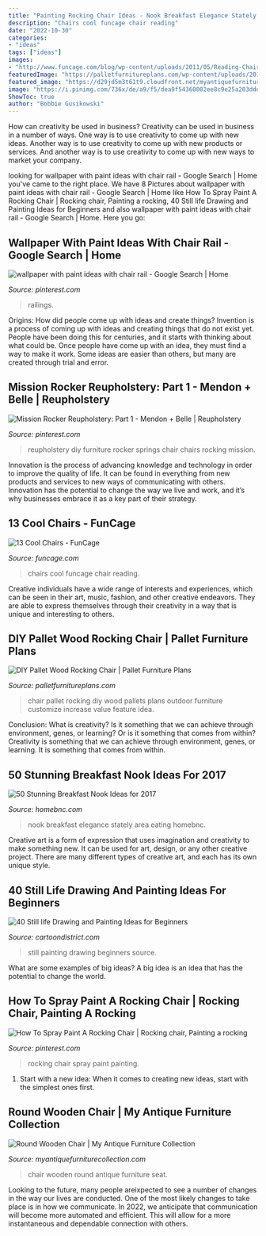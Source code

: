```yaml
---
title: "Painting Rocking Chair Ideas - Nook Breakfast Elegance Stately Area Eating Homebnc"
description: "Chairs cool funcage chair reading"
date: "2022-10-30"
categories:
- "ideas"
tags: ["ideas"]
images:
- "http://www.funcage.com/blog/wp-content/uploads/2011/05/Reading-Chair.jpg"
featuredImage: "https://palletfurnitureplans.com/wp-content/uploads/2014/02/pallet-chair-4.jpg"
featured_image: "https://d29jd5m3t61t9.cloudfront.net/myantiquefurniturecollection.com/images/fbfiles/images/IMG_2871_v_1433115015.jpg"
image: "https://i.pinimg.com/736x/de/a9/f5/dea9f54360002ee8c9e25a203ddd45a8.jpg"
ShowToc: true
author: "Bobbie Gusikowski"
---
```



How can creativity be used in business?
Creativity can be used in business in a number of ways. One way is to use creativity to come up with new ideas. Another way is to use creativity to come up with new products or services. And another way is to use creativity to come up with new ways to market your company.

	

		
looking for wallpaper with paint ideas with chair rail - Google Search | Home you've came to the right place. We have 8 Pictures about wallpaper with paint ideas with chair rail - Google Search | Home like How To Spray Paint A Rocking Chair | Rocking chair, Painting a rocking, 40 Still life Drawing and Painting Ideas for Beginners and also wallpaper with paint ideas with chair rail - Google Search | Home. Here you go:
		
    
## Wallpaper With Paint Ideas With Chair Rail - Google Search | Home

<img loading=lazy src="https://i.pinimg.com/736x/0f/82/62/0f826228c4036cb4420e78e2501e362b--chair-railing-railings.jpg" onerror="this.onerror=null;this.src='https://tse1.mm.bing.net/th?id=OIP.yDDUzS4HiBLoo14BBMGFkgHaE8&amp;pid=15.1';" alt="wallpaper with paint ideas with chair rail - Google Search | Home">

_Source: pinterest.com_

>railings. 

	

Origins: How did people come up with ideas and create things?
Invention is a process of coming up with ideas and creating things that do not exist yet. People have been doing this for centuries, and it starts with thinking about what could be. Once people have come up with an idea, they must find a way to make it work. Some ideas are easier than others, but many are created through trial and error.

    
## Mission Rocker Reupholstery: Part 1 - Mendon + Belle | Reupholstery

<img loading=lazy src="https://i.pinimg.com/736x/de/a9/f5/dea9f54360002ee8c9e25a203ddd45a8.jpg" onerror="this.onerror=null;this.src='https://tse4.mm.bing.net/th?id=OIP.wfJJn5nGkNjjW97_Uc2XNgHaJ3&amp;pid=15.1';" alt="Mission Rocker Reupholstery: Part 1 - Mendon + Belle | Reupholstery">

_Source: pinterest.com_

>reupholstery diy furniture rocker springs chair chairs rocking mission. 

	

Innovation is the process of advancing knowledge and technology in order to improve the quality of life. It can be found in everything from new products and services to new ways of communicating with others. Innovation has the potential to change the way we live and work, and it’s why businesses embrace it as a key part of their strategy.

    
## 13 Cool Chairs - FunCage

<img loading=lazy src="http://www.funcage.com/blog/wp-content/uploads/2011/05/Reading-Chair.jpg" onerror="this.onerror=null;this.src='https://tse3.mm.bing.net/th?id=OIP.6VlKopsikxTCToUmDQVGPwHaG0&amp;pid=15.1';" alt="13 Cool Chairs - FunCage">

_Source: funcage.com_

>chairs cool funcage chair reading. 

	

Creative individuals have a wide range of interests and experiences, which can be seen in their art, music, fashion, and other creative endeavors. They are able to express themselves through their creativity in a way that is unique and interesting to others.

    
## DIY Pallet Wood Rocking Chair | Pallet Furniture Plans

<img loading=lazy src="https://palletfurnitureplans.com/wp-content/uploads/2014/02/pallet-chair-4.jpg" onerror="this.onerror=null;this.src='https://tse4.mm.bing.net/th?id=OIP.VNwpTEJgTyfTRARP_y0OJAHaLJ&amp;pid=15.1';" alt="DIY Pallet Wood Rocking Chair | Pallet Furniture Plans">

_Source: palletfurnitureplans.com_

>chair pallet rocking diy wood pallets plans outdoor furniture customize increase value feature idea. 

	

Conclusion: What is creativity? Is it something that we can achieve through environment, genes, or learning? Or is it something that comes from within?
Creativity is something that we can achieve through environment, genes, or learning. It is something that comes from within.

    
## 50 Stunning Breakfast Nook Ideas For 2017

<img loading=lazy src="https://cdn.homebnc.com/homeimg/2016/02/02-stately-elegance-breakfast-nook-ideas-homebnc.jpg" onerror="this.onerror=null;this.src='https://tse1.mm.bing.net/th?id=OIP.JjDYChyReVT8gbu8Pima2gHaJ4&amp;pid=15.1';" alt="50 Stunning Breakfast Nook Ideas for 2017">

_Source: homebnc.com_

>nook breakfast elegance stately area eating homebnc. 

	

Creative art is a form of expression that uses imagination and creativity to make something new. It can be used for art, design, or any other creative project. There are many different types of creative art, and each has its own unique style.

    
## 40 Still Life Drawing And Painting Ideas For Beginners

<img loading=lazy src="http://www.cartoondistrict.com/wp-content/uploads/2017/06/Still-life-Drawing-and-Painting-Ideas-for-Beginners00006.jpeg" onerror="this.onerror=null;this.src='https://tse1.mm.bing.net/th?id=OIP.sztqsdqvv6_tEMJ6nAv7VAHaLB&amp;pid=15.1';" alt="40 Still life Drawing and Painting Ideas for Beginners">

_Source: cartoondistrict.com_

>still painting drawing beginners source. 

	

What are some examples of big ideas?
A big idea is an idea that has the potential to change the world.

    
## How To Spray Paint A Rocking Chair | Rocking Chair, Painting A Rocking

<img loading=lazy src="https://i.pinimg.com/736x/d0/10/28/d01028d21afc22b5c0e4ba759e914476.jpg" onerror="this.onerror=null;this.src='https://tse2.mm.bing.net/th?id=OIP.dDJO7UAnRtGajjqn9K5KMwHaJ4&amp;pid=15.1';" alt="How To Spray Paint A Rocking Chair | Rocking chair, Painting a rocking">

_Source: pinterest.com_

>rocking chair spray paint painting. 

	

1. Start with a new idea: When it comes to creating new ideas, start with the simplest ones first.

    
## Round Wooden Chair | My Antique Furniture Collection

<img loading=lazy src="https://d29jd5m3t61t9.cloudfront.net/myantiquefurniturecollection.com/images/fbfiles/images/IMG_2871_v_1433115015.jpg" onerror="this.onerror=null;this.src='https://tse1.mm.bing.net/th?id=OIP.WurA-sh8P6XUTL2WRZYDVQHaJ4&amp;pid=15.1';" alt="Round Wooden Chair | My Antique Furniture Collection">

_Source: myantiquefurniturecollection.com_

>chair wooden round antique furniture seat. 

	

Looking to the future, many people areixpected to see a number of changes in the way our lives are conducted. One of the most likely changes to take place is in how we communicate. In 2022, we anticipate that communication will become more automated and efficient. This will allow for a more instantaneous and dependable connection with others.


